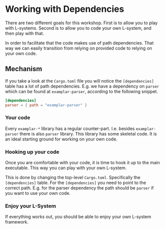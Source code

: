 # Working with Dependencies
There are two different goals for this workshop. First is to allow you to play
with L-systems. Second is to allow you to code your own L-system, and then play
with that.

In order to facilitate that the code makes use of path dependencies. That way we
can easily transition from relying on provided code to relying on your own code.

## Mechanism
If you take a look at the `Cargo.toml` file you will notice the `[dependencies]`
table has a lot of path dependencies. E.g. we have a dependency on `parser`
which can be found at `examplar-parser`, according to the following snippet.

```toml
[dependencies]
parser = { path = "examplar-parser" }
```

### Your code
Every `examplar-*` library has a regular counter-part. I.e. besides
`examplar-parser` there is also `parser` library. This library has some skeletal
code. It is an ideal starting ground for working on your own code.

### Hooking up your code
Once you are comfortable with your code, it is time to hook it up to the main
executable. This way you can play with your own L-system.

This is done by changing the top-level `Cargo.toml`. Specifically the
`[dependencies]` table. For the `[dependencies]` you need to point to the correct
path. E.g. for the parser dependency the path should be `parser` if you want to
use your own code. 

### Enjoy your L-System
If everything works out, you should be able to enjoy your own L-system
framework.

